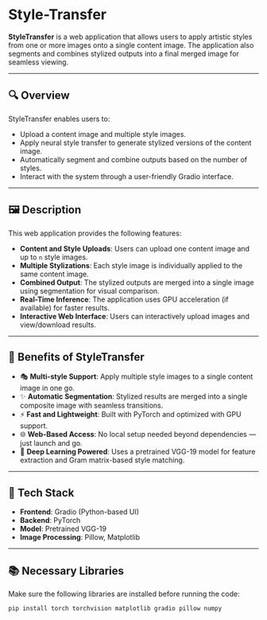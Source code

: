 # Style-Transfer

**StyleTransfer** is a web application that allows users to apply artistic styles from one or more images onto a single content image. The application also segments and combines stylized outputs into a final merged image for seamless viewing.

---

## 🔍 Overview

StyleTransfer enables users to:

- Upload a content image and multiple style images.
- Apply neural style transfer to generate stylized versions of the content image.
- Automatically segment and combine outputs based on the number of styles.
- Interact with the system through a user-friendly Gradio interface.

---

## 🖼️ Description

This web application provides the following features:

- **Content and Style Uploads**: Users can upload one content image and up to `n` style images.
- **Multiple Stylizations**: Each style image is individually applied to the same content image.
- **Combined Output**: The stylized outputs are merged into a single image using segmentation for visual comparison.
- **Real-Time Inference**: The application uses GPU acceleration (if available) for faster results.
- **Interactive Web Interface**: Users can interactively upload images and view/download results.

---

## 🌟 Benefits of StyleTransfer

- 🎭 **Multi-style Support**: Apply multiple style images to a single content image in one go.
- ✨ **Automatic Segmentation**: Stylized results are merged into a single composite image with seamless transitions.
- ⚡ **Fast and Lightweight**: Built with PyTorch and optimized with GPU support.
- 🌐 **Web-Based Access**: No local setup needed beyond dependencies — just launch and go.
- 🧠 **Deep Learning Powered**: Uses a pretrained VGG-19 model for feature extraction and Gram matrix-based style matching.

---

## 🧰 Tech Stack

- **Frontend**: Gradio (Python-based UI)
- **Backend**: PyTorch
- **Model**: Pretrained VGG-19
- **Image Processing**: Pillow, Matplotlib

---

## 📚 Necessary Libraries

Make sure the following libraries are installed before running the code:

```bash
pip install torch torchvision matplotlib gradio pillow numpy

